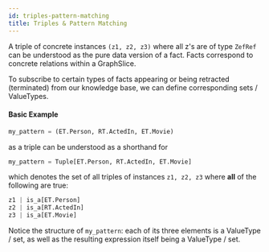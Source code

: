 ```yaml
---
id: triples-pattern-matching
title: Triples & Pattern Matching
---
```


  
  
A triple of concrete instances `(z1, z2, z3)` where all z's are of type `ZefRef` can be understood as the pure data version of a fact. Facts correspond to concrete relations within a GraphSlice.  
  
To subscribe to certain types of facts appearing or being retracted (terminated) from our knowledge base, we can define corresponding sets / ValueTypes.  
  
#### Basic Example  
```python  
my_pattern = (ET.Person, RT.ActedIn, ET.Movie)  
```  
as a triple can be understood as a shorthand for  
```python  
my_pattern = Tuple[ET.Person, RT.ActedIn, ET.Movie]  
```  
which denotes the set of all triples of instances `z1, z2, z3` where **all** of the following are true:  
```python  
z1 | is_a[ET.Person]  
z2 | is_a[RT.ActedIn]  
z3 | is_a[ET.Movie]  
```  
  
Notice the structure of `my_pattern`: each of its three elements is a ValueType / set, as well as the resulting expression itself being a ValueType / set.